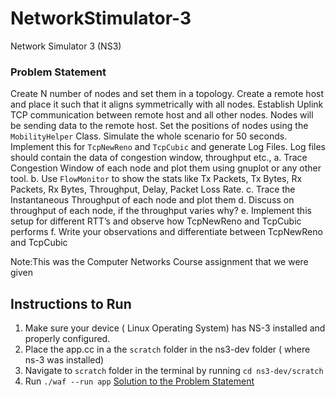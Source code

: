 # NetworkStimulator-3
Network Simulator 3 (NS3)

### Problem Statement
Create N number of nodes and set them in a topology. Create a remote
host and place it such that it aligns symmetrically with all nodes. Establish
Uplink TCP communication between remote host and all other nodes.
Nodes will be sending data to the remote host. Set the positions of nodes
using the `MobilityHelper` Class. Simulate the whole scenario for 50
seconds. Implement this for `TcpNewReno` and `TcpCubic` and generate
Log Files. Log files should contain the data of congestion window,
throughput etc.,
a. Trace Congestion Window of each node and plot them using gnuplot
or any other tool.
b. Use `FlowMonitor` to show the stats like Tx Packets, Tx Bytes, Rx
Packets, Rx Bytes, Throughput, Delay, Packet Loss Rate.
c. Trace the Instantaneous Throughput of each node and plot them
d. Discuss on throughput of each node, if the throughput varies why?
e. Implement this setup for different RTT’s and observe how
TcpNewReno and TcpCubic performs
f. Write your observations and differentiate between TcpNewReno and
TcpCubic

Note:This was the Computer Networks Course assignment that we were given

## Instructions to Run
1) Make sure your device ( Linux Operating System) has NS-3 installed and properly configured.
2) Place the app.cc in a the `scratch` folder in the ns3-dev folder ( where ns-3 was installed)
3) Navigate to `scratch` folder in the terminal by running `cd ns3-dev/scratch`
4) Run `./waf --run app` 
[Solution to the Problem Statement]([https://linktodocumentation](https://docs.google.com/document/d/1y3Og03yxvdz6aXIJuOGYNQszdx2PxamN7qRQZiEcIwI/edit?usp=sharing)https://docs.google.com/document/d/1y3Og03yxvdz6aXIJuOGYNQszdx2PxamN7qRQZiEcIwI/edit?usp=sharing)
